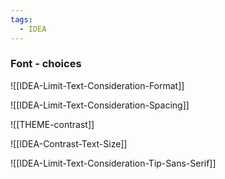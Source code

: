 ```yaml
---
tags:
  - IDEA
---
```


### Font - choices

![[IDEA-Limit-Text-Consideration-Format]]

![[IDEA-Limit-Text-Consideration-Spacing]]

![[THEME-contrast]]

![[IDEA-Contrast-Text-Size]]

![[IDEA-Limit-Text-Consideration-Tip-Sans-Serif]]


